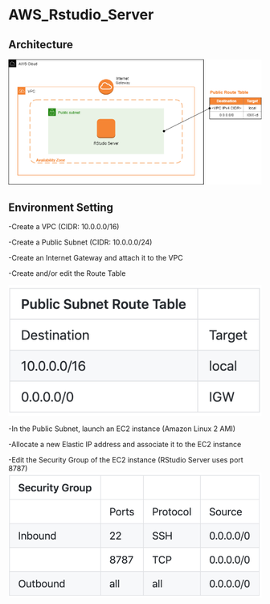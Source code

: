 # AWS_Rstudio_Server
## Architecture
![](https://github.com/Jinn42/AWS_Rstudio_Server/blob/master/Architecture_diagram.png)
## Environment Setting
-Create a VPC (CIDR: 10.0.0.0/16)

-Create a Public Subnet (CIDR: 10.0.0.0/24)

-Create an Internet Gateway and attach it to the VPC

-Create and/or edit the Route Table

![](https://github.com/Jinn42/AWS_Rstudio_Server/blob/master/Routetable.png)

-In the Public Subnet, launch an EC2 instance (Amazon Linux 2 AMI)

-Allocate a new Elastic IP address and associate it to the EC2 instance

-Edit the Security Group of the EC2 instance (RStudio Server uses port 8787)
![](https://github.com/Jinn42/AWS_Rstudio_Server/blob/master/Security_Group.png)
